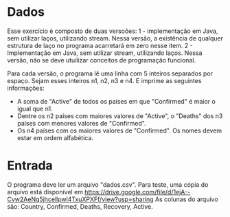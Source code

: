 # Dados
Esse exercício é composto de duas versoões:
1 - implementação em Java, sem utilizar laços, utilizando stream. Nessa versão, a existência de qualquer estrutura de laço no programa acarretará em zero nesse item.
2 - Implementação em Java, sem utilizar stream, utilizando laços. Nessa versão, não se deve utuilizar conceitos de programação funcional.

Para cada versão, o programa lê uma linha com 5 inteiros separados por espaço. Sejam esses inteiros n1, n2, n3 e n4. E imprime as seguintes informações:

- A soma de "Active" de todos os países em que "Confirmed" é maior o igual que n1.
- Dentre os n2 países com maiores valores de "Active", o "Deaths" dos n3 países com menores valores de "Confirmed".
- Os n4 países com os maiores valores de "Confirmed". Os nomes devem estar em ordem alfabética.

# Entrada
O programa deve ler um arquivo "dados.csv". Para teste, uma cópia do arquivo está disponível em https://drive.google.com/file/d/1ejA--Cvw2AeNq5jhcellpwl4TxuXPXFf/view?usp=sharing As colunas do arquivo são: Country, Confirmed, Deaths, Recovery, Active.